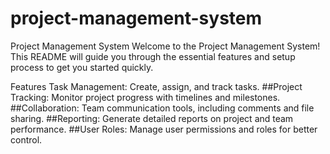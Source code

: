 # project-management-system
Project Management System
Welcome to the Project Management System! This README will guide you through the essential features and setup process to get you started quickly.

Features
Task Management: Create, assign, and track tasks.
##Project Tracking: Monitor project progress with timelines and milestones.
##Collaboration: Team communication tools, including comments and file sharing.
##Reporting: Generate detailed reports on project and team performance.
##User Roles: Manage user permissions and roles for better control.
